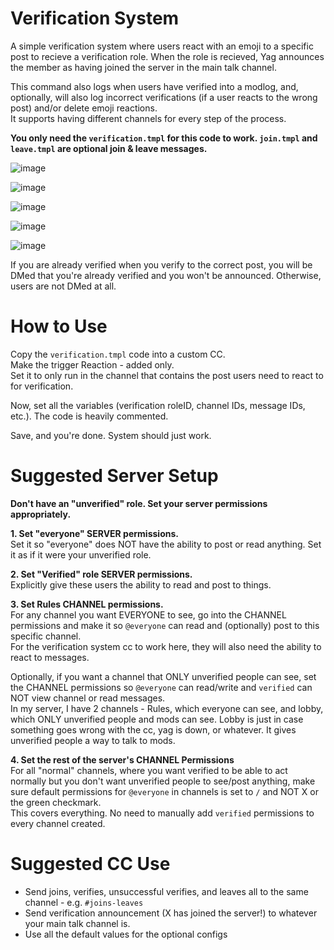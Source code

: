 # Verification System

A simple verification system where users react with an emoji to a specific post to recieve a verification role. When the role is recieved, Yag announces the member as having joined the server in the main talk channel.

This command also logs when users have verified into a modlog, and, optionally, will also log incorrect verifications (if a user reacts to the wrong post) and/or delete emoji reactions.    
It supports having different channels for every step of the process.

**You only need the `verification.tmpl` for this code to work. `join.tmpl` and `leave.tmpl` are optional join & leave messages.**

![image](https://user-images.githubusercontent.com/20410737/177289398-53993d2f-db65-4e07-8929-7f4485879573.png)

![image](https://user-images.githubusercontent.com/20410737/177290969-8f0cf277-b792-45b5-b89b-4e7d16035ead.png)

![image](https://user-images.githubusercontent.com/20410737/177293094-a892a982-dbe9-4bae-8632-6c6a7aa1c7b9.png)

![image](https://user-images.githubusercontent.com/20410737/177290088-41a74e34-083e-44ff-9b8c-249c238eba81.png)

![image](https://user-images.githubusercontent.com/20410737/177291136-9e6c0cec-ac34-4d80-8a87-442e04d54e2c.png)

If you are already verified when you verify to the correct post, you will be DMed that you're already verified and you won't be announced. Otherwise, users are not DMed at all.

# How to Use
Copy the `verification.tmpl` code into a custom CC.     
Make the trigger Reaction - added only.    
Set it to only run in the channel that contains the post users need to react to for verification.

Now, set all the variables (verification roleID, channel IDs, message IDs, etc.). The code is heavily commented.

Save, and you're done. System should just work.

# Suggested Server Setup
**Don't have an "unverified" role. Set your server permissions appropriately.**

**1. Set "everyone" SERVER permissions.**     
Set it so "everyone" does NOT have the ability to post or read anything. Set it as if it were your unverified role.

**2. Set "Verified" role SERVER permissions.**    
Explicitly give these users the ability to read and post to things. 

**3. Set Rules CHANNEL permissions.**    
For any channel you want EVERYONE to see, go into the CHANNEL permissions and make it so `@everyone` can read and (optionally) post to this specific channel.     
For the verification system cc to work here, they will also need the ability to react to messages.

Optionally, if you want a channel that ONLY unverified people can see, set the CHANNEL permissions so `@everyone` can read/write and `verified` can NOT view channel or read messages.     
In my server, I have 2 channels - Rules, which everyone can see, and lobby, which ONLY unverified people and mods can see. Lobby is just in case something goes wrong with the cc, yag is down, or whatever. It gives unverified people a way to talk to mods.

**4. Set the rest of the server's CHANNEL Permissions**    
For all "normal" channels, where you want verified to be able to act normally but you don't want unverified people to see/post anything, make sure default permissions for `@everyone` in channels is set to `/` and NOT X or the green checkmark.      
This covers everything. No need to manually add `verified` permissions to every channel created.

# Suggested CC Use

- Send joins, verifies, unsuccessful verifies, and leaves all to the same channel - e.g. `#joins-leaves`
- Send verification announcement (X has joined the server!) to whatever your main talk channel is.
- Use all the default values for the optional configs
